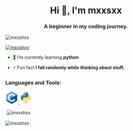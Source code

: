 <h1 align="center">Hi 👋, I'm mxxsxx</h1>
<h3 align="center">A beginner in my coding journey.</h3>

<p align="left"> <img src="https://komarev.com/ghpvc/?username=mxxshxx&label=Profile%20views&color=0e75b6&style=flat" alt="mxxshxx" /> </p>

<p align="left"> <a href="https://github.com/ryo-ma/github-profile-trophy"><img src="https://github-profile-trophy.vercel.app/?username=mxxshxx" alt="mxxshxx" /></a> </p>

- 🌱 I’m currently learning **python**

- ⚡ Fun fact **I fall randomly while thinking about stuff.**


<h3 align="left">Languages and Tools:</h3>
<p align="left"> <a href="https://www.cprogramming.com/" target="_blank"> <img src="https://raw.githubusercontent.com/devicons/devicon/master/icons/c/c-original.svg" alt="c" width="40" height="40"/> </a> <a href="https://www.python.org" target="_blank"> <img src="https://raw.githubusercontent.com/devicons/devicon/master/icons/python/python-original.svg" alt="python" width="40" height="40"/> </a> </p>

<p>&nbsp;<img align="center" src="https://github-readme-stats.vercel.app/api?username=mxxshxx&show_icons=true&locale=en" alt="mxxshxx" /></p>

<p><img align="center" src="https://github-readme-streak-stats.herokuapp.com/?user=mxxshxx&" alt="mxxshxx" /></p>
